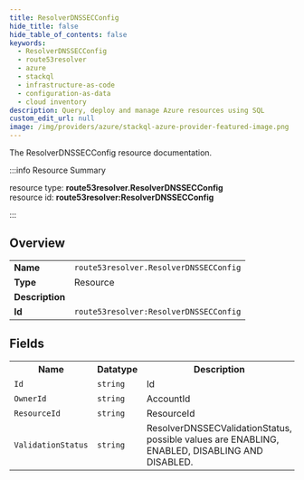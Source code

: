 ```yaml
---
title: ResolverDNSSECConfig
hide_title: false
hide_table_of_contents: false
keywords:
  - ResolverDNSSECConfig
  - route53resolver
  - azure
  - stackql
  - infrastructure-as-code
  - configuration-as-data
  - cloud inventory
description: Query, deploy and manage Azure resources using SQL
custom_edit_url: null
image: /img/providers/azure/stackql-azure-provider-featured-image.png
---
```

The ResolverDNSSECConfig resource documentation.

:::info Resource Summary

<div class="row">
<div class="providerDocColumn">
<span>resource type:&nbsp;<b>route53resolver.ResolverDNSSECConfig</b></span><br />
<span>resource id:&nbsp;<b>route53resolver:ResolverDNSSECConfig</b></span><br />
</div>
</div>

:::

## Overview
<table><tbody>
<tr><td><b>Name</b></td><td><code>route53resolver.ResolverDNSSECConfig</code></td></tr>
<tr><td><b>Type</b></td><td>Resource</td></tr>
<tr><td><b>Description</b></td><td></td></tr>
<tr><td><b>Id</b></td><td><code>route53resolver:ResolverDNSSECConfig</code></td></tr>
</tbody></table>

## Fields
<table><tbody>
<tr><th>Name</th><th>Datatype</th><th>Description</th></tr>
<tr><td><code>Id</code></td><td><code>string</code></td><td>Id</td></tr><tr><td><code>OwnerId</code></td><td><code>string</code></td><td>AccountId</td></tr><tr><td><code>ResourceId</code></td><td><code>string</code></td><td>ResourceId</td></tr><tr><td><code>ValidationStatus</code></td><td><code>string</code></td><td>ResolverDNSSECValidationStatus, possible values are ENABLING, ENABLED, DISABLING AND DISABLED.</td></tr>
</tbody></table>